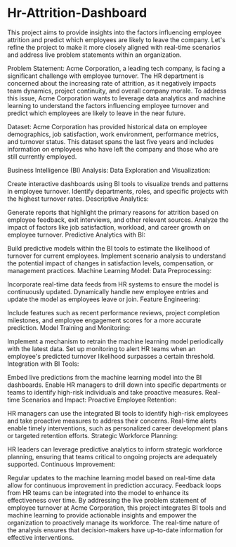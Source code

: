 # Hr-Attrition-Dashboard
This project aims to provide insights into the factors influencing employee attrition and predict which employees are likely to leave the company. Let's refine the project to make it more closely aligned with real-time scenarios and address live problem statements within an organization.

Problem Statement:
Acme Corporation, a leading tech company, is facing a significant challenge with employee turnover. The HR department is concerned about the increasing rate of attrition, as it negatively impacts team dynamics, project continuity, and overall company morale. To address this issue, Acme Corporation wants to leverage data analytics and machine learning to understand the factors influencing employee turnover and predict which employees are likely to leave in the near future.

Dataset:
Acme Corporation has provided historical data on employee demographics, job satisfaction, work environment, performance metrics, and turnover status. This dataset spans the last five years and includes information on employees who have left the company and those who are still currently employed.

Business Intelligence (BI) Analysis:
Data Exploration and Visualization:

Create interactive dashboards using BI tools to visualize trends and patterns in employee turnover.
Identify departments, roles, and specific projects with the highest turnover rates.
Descriptive Analytics:

Generate reports that highlight the primary reasons for attrition based on employee feedback, exit interviews, and other relevant sources.
Analyze the impact of factors like job satisfaction, workload, and career growth on employee turnover.
Predictive Analytics with BI:

Build predictive models within the BI tools to estimate the likelihood of turnover for current employees.
Implement scenario analysis to understand the potential impact of changes in satisfaction levels, compensation, or management practices.
Machine Learning Model:
Data Preprocessing:

Incorporate real-time data feeds from HR systems to ensure the model is continuously updated.
Dynamically handle new employee entries and update the model as employees leave or join.
Feature Engineering:

Include features such as recent performance reviews, project completion milestones, and employee engagement scores for a more accurate prediction.
Model Training and Monitoring:

Implement a mechanism to retrain the machine learning model periodically with the latest data.
Set up monitoring to alert HR teams when an employee's predicted turnover likelihood surpasses a certain threshold.
Integration with BI Tools:

Embed live predictions from the machine learning model into the BI dashboards.
Enable HR managers to drill down into specific departments or teams to identify high-risk individuals and take proactive measures.
Real-time Scenarios and Impact:
Proactive Employee Retention:

HR managers can use the integrated BI tools to identify high-risk employees and take proactive measures to address their concerns.
Real-time alerts enable timely interventions, such as personalized career development plans or targeted retention efforts.
Strategic Workforce Planning:

HR leaders can leverage predictive analytics to inform strategic workforce planning, ensuring that teams critical to ongoing projects are adequately supported.
Continuous Improvement:

Regular updates to the machine learning model based on real-time data allow for continuous improvement in prediction accuracy.
Feedback loops from HR teams can be integrated into the model to enhance its effectiveness over time.
By addressing the live problem statement of employee turnover at Acme Corporation, this project integrates BI tools and machine learning to provide actionable insights and empower the organization to proactively manage its workforce. The real-time nature of the analysis ensures that decision-makers have up-to-date information for effective interventions.
